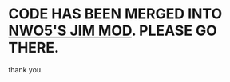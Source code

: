 # CODE HAS BEEN MERGED INTO [NWO5'S JIM MOD](https://github.com/Nwo5-trg/Jim). PLEASE GO THERE.
thank you.